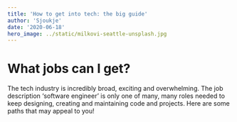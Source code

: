 ```yaml
---
title: 'How to get into tech: the big guide'
author: 'Sjoukje'
date: '2020-06-18'
hero_image: ../static/milkovi-seattle-unsplash.jpg
---
```


# What jobs can I get? 
The tech industry is incredibly broad, exciting and overwhelming. The job description ‘software engineer’ is only one of many, many roles needed to keep designing, creating and maintaining code and projects. Here are some paths that may appeal to you!

